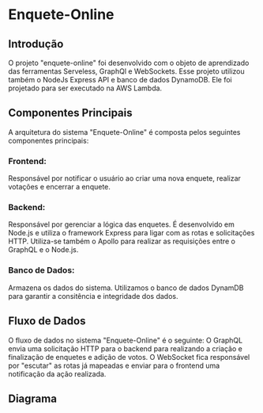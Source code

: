 <!--
title: 'Enquete-Online'
description: 'O projeto "enquete-online" foi desenvolvido com o objeto de aprendizado das ferramentas Serveless, GraphQl e WebSockets. Esse projeto utilizou também o NodeJs Express API e banco de dados DynamoDB. Ele foi projetado para ser executado na AWS Lambda.'
layout: Doc
framework: v3
platform: AWS
language: nodeJS
priority: 1
authorLink: 'https://github.com/serverless'
authorName: 'Serverless, inc.'
authorAvatar: 'https://avatars1.githubusercontent.com/u/13742415?s=200&v=4'
-->
# Enquete-Online


## Introdução

O projeto "enquete-online" foi desenvolvido com o objeto de aprendizado das ferramentas Serveless, GraphQl e WebSockets. Esse projeto utilizou também o NodeJs Express API e banco de dados DynamoDB. Ele foi projetado para ser executado na AWS Lambda.

## Componentes Principais

A arquitetura do sistema "Enquete-Online" é composta pelos seguintes componentes principais:

### Frontend:

Responsável por notificar o usuário ao criar uma nova enquete, realizar votações e encerrar a enquete.

### Backend:

Responsável por gerenciar a lógica das enquetes. É desenvolvido em Node.js e utiliza o framework Express para ligar com as rotas e solicitações HTTP. Utiliza-se também o Apollo para realizar as requisições entre o GraphQL e o Node.js.

### Banco de Dados:

Armazena os dados do sistema. Utilizamos o banco de dados DynamDB para garantir a consitência e integridade dos dados.

## Fluxo de Dados
O fluxo de dados no sistema "Enquete-Online" é o seguinte:
O GraphQL envia uma solicitação HTTP para o backend para realizando a criação e finalização de enquetes e adição de votos.
O WebSocket fica responsável por "escutar" as rotas já mapeadas e enviar para o frontend uma notificação da ação realizada.

## Diagrama
